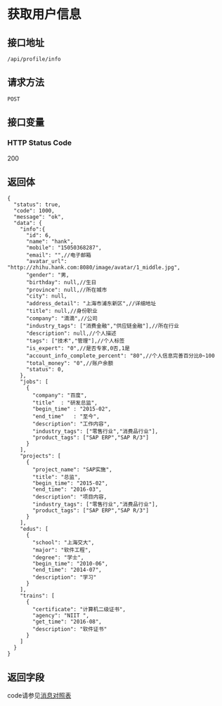 # 获取用户信息

## 接口地址

`/api/profile/info`

## 请求方法

```POST ```

## 接口变量

### HTTP Status Code

200

## 返回体

```json5
{
  "status": true,
  "code": 1000,
  "message": "ok",
  "data": {
    "info":{
      "id": 6,
      "name": "hank",
      "mobile": "15050368287",
      "email": "",//电子邮箱
      "avatar_url": "http://zhihu.hank.com:8080/image/avatar/1_middle.jpg",
      "gender": "男,
      "birthday": null,//生日
      "province": null,//所在城市
      "city": null,
      "address_detail": "上海市浦东新区",//详细地址
      "title": null,//身份职业
      "company": "滴滴",//公司
      "industry_tags": ["消费金融","供应链金融"],//所在行业
      "description": null,//个人描述
      "tags": ["技术","管理"],//个人标签
      "is_expert": "0",//是否专家,0否,1是
      "account_info_complete_percent": "80",//个人信息完善百分比0~100
      "total_money": "0",//账户余额
      "status": 0,
    },
    "jobs": [
      {
        "company": "百度",
        "title"  : "研发总监",
        "begin_time" : "2015-02",
        "end_time"   : "至今",
        "description": "工作内容",
        "industry_tags": ["零售行业","消费品行业"],
        "product_tags": ["SAP ERP","SAP R/3"]
      }
    ],
    "projects": [
      {
        "project_name": "SAP实施",
        "title": "总监",
        "begin_time": "2015-02",
        "end_time": "2016-03",
        "description": "项目内容,
        "industry_tags": ["零售行业","消费品行业"],
        "product_tags": ["SAP ERP","SAP R/3"]
      }
    ],
    "edus": [
      {
        "school": "上海交大",
        "major": "软件工程",
        "degree": "学士",
        "begin_time": "2010-06",
        "end_time": "2014-07",
        "description": "学习"
      }
    ],
    "trains": [
      {
        "certificate": "计算机二级证书",
        "agency": "NIIT ",
        "get_time": "2016-08",
        "description": "软件证书"
      }
    ]
  }
}
```

## 返回字段



code请参见[消息对照表](消息对照表.md)